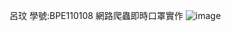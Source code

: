 呂玟
學號:BPE110108
網路爬蟲即時口罩實作
![image](https://github.com/BPE110108/homework2/assets/146925689/2f83a46b-e07b-4d7e-8ed7-13ce300f44b0)
